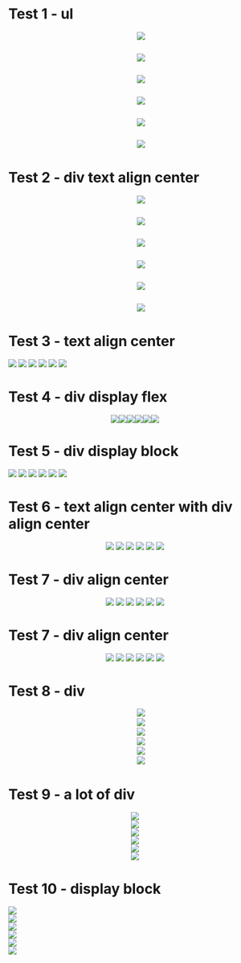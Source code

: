 # Test 1 - ul

<ul style="display: flex; flex-direction: column; align-items: center; list-style: none; gap: 24px;">
  <li><img src="./diagrams/01-insta/sql-1.svg" /></li>
  <li><img src="./diagrams/01-insta/sql-2.svg" /></li>
  <li><img src="./diagrams/01-insta/sql-3.svg" /></li>
  <li><img src="./diagrams/01-insta/sql-4.svg" /></li>
  <li><img src="./diagrams/01-insta/sql-5.svg" /></li>
  <li><img src="./diagrams/01-insta/sql-6.svg" /></li>
</ul>

# Test 2 - div text align center

<div style="text-align: center;">
 <ul style="display: flex; flex-direction: column; align-items: center; list-style: none; gap: 24px;">
   <li><img src="./diagrams/01-insta/sql-1.svg" /></li>
   <li><img src="./diagrams/01-insta/sql-2.svg" /></li>
   <li><img src="./diagrams/01-insta/sql-3.svg" /></li>
   <li><img src="./diagrams/01-insta/sql-4.svg" /></li>
   <li><img src="./diagrams/01-insta/sql-5.svg" /></li>
   <li><img src="./diagrams/01-insta/sql-6.svg" /></li>
 </ul>
</div>

# Test 3 - text align center

   <img style="text-align: center;" src="./diagrams/01-insta/sql-1.svg" />
   <img style="text-align: center;" src="./diagrams/01-insta/sql-2.svg" />
   <img style="text-align: center;" src="./diagrams/01-insta/sql-3.svg" />
   <img style="text-align: center;" src="./diagrams/01-insta/sql-4.svg" />
   <img style="text-align: center;" src="./diagrams/01-insta/sql-5.svg" />
   <img style="text-align: center;" src="./diagrams/01-insta/sql-6.svg" />

# Test 4 - div display flex

<div style="display: flex; justify-content: center;">
  <img src="./diagrams/01-insta/sql-1.svg" />
  <img src="./diagrams/01-insta/sql-2.svg" />
  <img src="./diagrams/01-insta/sql-3.svg" />
  <img src="./diagrams/01-insta/sql-4.svg" />
  <img src="./diagrams/01-insta/sql-5.svg" />
  <img src="./diagrams/01-insta/sql-6.svg" />
</div>

# Test 5 - div display block

<div style="display: block; margin:auto; ">
  <img src="./diagrams/01-insta/sql-1.svg" />
  <img src="./diagrams/01-insta/sql-2.svg" />
  <img src="./diagrams/01-insta/sql-3.svg" />
  <img src="./diagrams/01-insta/sql-4.svg" />
  <img src="./diagrams/01-insta/sql-5.svg" />
  <img src="./diagrams/01-insta/sql-6.svg" />
</div>

# Test 6 - text align center with div align center

<div align="center">
   <img style="text-align: center;" src="./diagrams/01-insta/sql-1.svg" />
   <img style="text-align: center;" src="./diagrams/01-insta/sql-2.svg" />
   <img style="text-align: center;" src="./diagrams/01-insta/sql-3.svg" />
   <img style="text-align: center;" src="./diagrams/01-insta/sql-4.svg" />
   <img style="text-align: center;" src="./diagrams/01-insta/sql-5.svg" />
   <img style="text-align: center;" src="./diagrams/01-insta/sql-6.svg" />
</div>

# Test 7 - div align center

<div align="center">
   <img src="./diagrams/01-insta/sql-1.svg" />
   <img src="./diagrams/01-insta/sql-2.svg" />
   <img src="./diagrams/01-insta/sql-3.svg" />
   <img src="./diagrams/01-insta/sql-4.svg" />
   <img src="./diagrams/01-insta/sql-5.svg" />
   <img src="./diagrams/01-insta/sql-6.svg" />
</div>

# Test 7 - div align center

<div align="center">
   <img src="./diagrams/01-insta/sql-1.svg" />
   <img src="./diagrams/01-insta/sql-2.svg" />
   <img src="./diagrams/01-insta/sql-3.svg" />
   <img src="./diagrams/01-insta/sql-4.svg" />
   <img src="./diagrams/01-insta/sql-5.svg" />
   <img src="./diagrams/01-insta/sql-6.svg" />
</div>

# Test 8 - div 

<div align="center">
 <ul style="list-style: none;">
   <li><img src="./diagrams/01-insta/sql-1.svg" /></li>
   <li><img src="./diagrams/01-insta/sql-2.svg" /></li>
   <li><img src="./diagrams/01-insta/sql-3.svg" /></li>
   <li><img src="./diagrams/01-insta/sql-4.svg" /></li>
   <li><img src="./diagrams/01-insta/sql-5.svg" /></li>
   <li><img src="./diagrams/01-insta/sql-6.svg" /></li>
 </ul>
</div>

# Test 9 - a lot of div

<div align="center"><img src="./diagrams/01-insta/sql-1.svg" /></div>
<div align="center"><img src="./diagrams/01-insta/sql-2.svg" /></div>
<div align="center"><img src="./diagrams/01-insta/sql-3.svg" /></div>
<div align="center"><img src="./diagrams/01-insta/sql-4.svg" /></div>
<div align="center"><img src="./diagrams/01-insta/sql-5.svg" /></div>
<div align="center"><img src="./diagrams/01-insta/sql-6.svg" /></div>

# Test 10 - display block

<img style="display: block;" src="./diagrams/01-insta/sql-1.svg" />
<img style="display: block;" src="./diagrams/01-insta/sql-2.svg" />
<img style="display: block;" src="./diagrams/01-insta/sql-3.svg" />
<img style="display: block;" src="./diagrams/01-insta/sql-4.svg" />
<img style="display: block;" src="./diagrams/01-insta/sql-5.svg" />
<img style="display: block;" src="./diagrams/01-insta/sql-6.svg" />